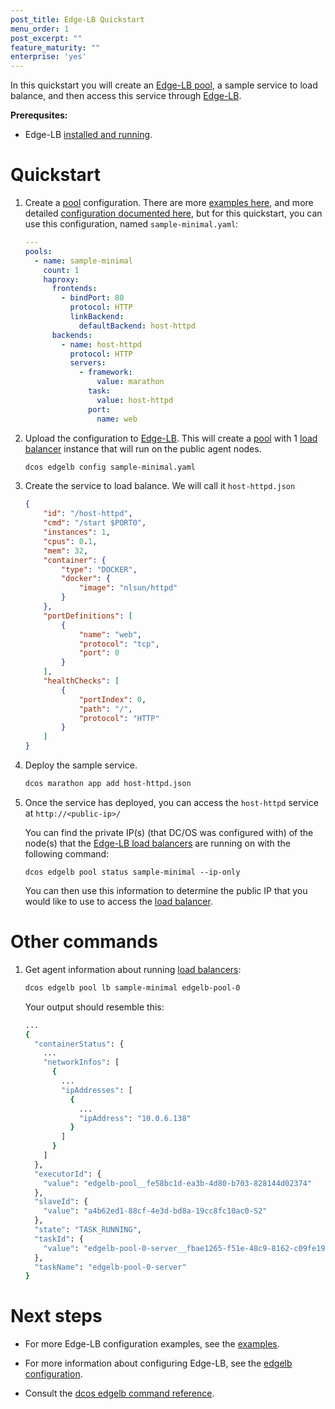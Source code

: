 ```yaml
---
post_title: Edge-LB Quickstart
menu_order: 1
post_excerpt: ""
feature_maturity: ""
enterprise: 'yes'
---
```


In this quickstart you will create an [Edge-LB pool](/1.10/networking/edge-lb/architecture#edge-lb-pool), a sample service to load balance, and then access this service through [Edge-LB](/1.10/networking/edge-lb/architecture#edge-lb).

**Prerequsites:**

- Edge-LB [installed and running](/1.10/networking/edge-lb/installing/).

# Quickstart

1.  Create a [pool](/1.10/networking/edge-lb/architecture#edge-lb-pool) configuration. There are more [examples here](/1.10/networking/edge-lb/examples), and more detailed [configuration documented here](/1.10/networking/edge-lb/configuration), but for this quickstart, you can use this configuration, named `sample-minimal.yaml`:

    ```yaml
    ---
    pools:
      - name: sample-minimal
        count: 1
        haproxy:
          frontends:
            - bindPort: 80
              protocol: HTTP
              linkBackend:
                defaultBackend: host-httpd
          backends:
            - name: host-httpd
              protocol: HTTP
              servers:
                - framework:
                    value: marathon
                  task:
                    value: host-httpd
                  port:
                    name: web
    ```
1.  Upload the configuration to [Edge-LB](/1.10/networking/edge-lb/architecture#edge-lb). This will create a [pool](/1.10/networking/edge-lb/architecture#edge-lb-pool) with 1 [load balancer](/1.10/networking/edge-lb/architecture#edge-lb-load-balancer) instance that will run on the public agent nodes.

    ```bash
    dcos edgelb config sample-minimal.yaml
    ```

1.  Create the service to load balance. We will call it `host-httpd.json`

    ```json
    {
        "id": "/host-httpd",
        "cmd": "/start $PORT0",
        "instances": 1,
        "cpus": 0.1,
        "mem": 32,
        "container": {
            "type": "DOCKER",
            "docker": {
                "image": "nlsun/httpd"
            }
        },
        "portDefinitions": [
            {
                "name": "web",
                "protocol": "tcp",
                "port": 0
            }
        ],
        "healthChecks": [
            {
                "portIndex": 0,
                "path": "/",
                "protocol": "HTTP"
            }
        ]
    }
    ```

1.  Deploy the sample service.

    ```bash
    dcos marathon app add host-httpd.json
    ```

1.  Once the service has deployed, you can access the `host-httpd` service at `http://<public-ip>/`

    You can find the private IP(s) (that DC/OS was configured with) of the node(s) that the [Edge-LB load balancers](/1.10/networking/edge-lb/architecture#edge-lb-load-balancer) are running on with the following command:
    ```
    dcos edgelb pool status sample-minimal --ip-only
    ```

    You can then use this information to determine the public IP that you would like to use to access the [load balancer](/1.10/networking/edge-lb/architecture#edge-lb-load-balancer).

# Other commands

1.  Get agent information about running [load balancers](/1.10/networking/edge-lb/architecture#edge-lb-load-balancer):

    ```bash
    dcos edgelb pool lb sample-minimal edgelb-pool-0
    ```

    Your output should resemble this:

    ```bash
    ...
    {
      "containerStatus": {
        ...
        "networkInfos": [
          {
            ...
            "ipAddresses": [
              {
                ...
                "ipAddress": "10.0.6.138"
              }
            ]
          }
        ]
      },
      "executorId": {
        "value": "edgelb-pool__fe58bc1d-ea3b-4d80-b703-828144d02374"
      },
      "slaveId": {
        "value": "a4b62ed1-88cf-4e3d-bd8a-19cc8fc10ac0-S2"
      },
      "state": "TASK_RUNNING",
      "taskId": {
        "value": "edgelb-pool-0-server__fbae1265-f51e-48c9-8162-c09fe19b657d"
      },
      "taskName": "edgelb-pool-0-server"
    }
    ```

# Next steps

- For more Edge-LB configuration examples, see the [examples](/1.10/networking/edge-lb/examples).
- For more information about configuring Edge-LB, see the [edgelb configuration](/1.10/networking/edge-lb/configuration).

- Consult the [dcos edgelb command reference](/1.10/cli/command-reference/dcos-edgelb/).
